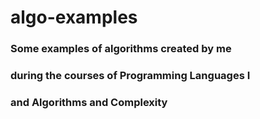# algo-examples
### Some examples of algorithms created by me 
### during the courses of **Programming Languages I** 
### and **Algorithms and Complexity** 

